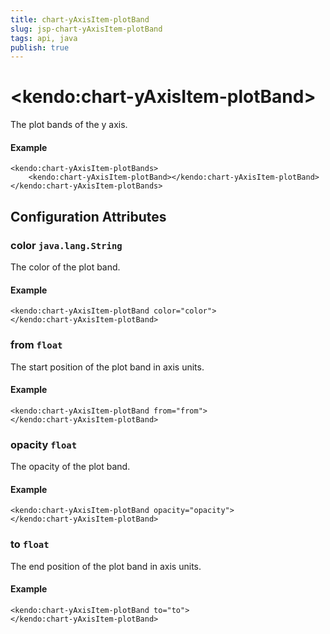 ```yaml
---
title: chart-yAxisItem-plotBand
slug: jsp-chart-yAxisItem-plotBand
tags: api, java
publish: true
---
```


# \<kendo:chart-yAxisItem-plotBand\>

The plot bands of the y axis.

#### Example
    <kendo:chart-yAxisItem-plotBands>
        <kendo:chart-yAxisItem-plotBand></kendo:chart-yAxisItem-plotBand>
    </kendo:chart-yAxisItem-plotBands>

## Configuration Attributes

### color `java.lang.String`

The color of the plot band.

#### Example
    <kendo:chart-yAxisItem-plotBand color="color">
    </kendo:chart-yAxisItem-plotBand>

### from `float`

The start position of the plot band in axis units.

#### Example
    <kendo:chart-yAxisItem-plotBand from="from">
    </kendo:chart-yAxisItem-plotBand>

### opacity `float`

The opacity of the plot band.

#### Example
    <kendo:chart-yAxisItem-plotBand opacity="opacity">
    </kendo:chart-yAxisItem-plotBand>

### to `float`

The end position of the plot band in axis units.

#### Example
    <kendo:chart-yAxisItem-plotBand to="to">
    </kendo:chart-yAxisItem-plotBand>


